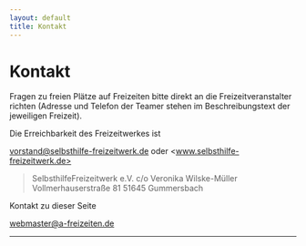 ```yaml
---
layout: default
title: Kontakt
---
```

# Kontakt

Fragen zu freien Plätze auf Freizeiten bitte direkt an die Freizeitveranstalter
richten
(Adresse und Telefon der Teamer stehen im Beschreibungstext der jeweiligen
Freizeit).       

Die Erreichbarkeit des Freizeitwerkes ist

<vorstand@selbsthilfe-freizeitwerk.de> oder <www.selbsthilfe-freizeitwerk.de>

> SelbsthilfeFreizeitwerk e.V.
> c/o Veronika Wilske-Müller
> Vollmerhauserstraße 81
> 51645 Gummersbach

Kontakt zu dieser Seite

<webmaster@a-freizeiten.de>

---
